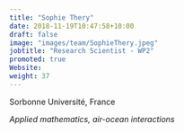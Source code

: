 ```yaml
---
title: "Sophie Thery"
date: 2018-11-19T10:47:58+10:00
draft: false
image: "images/team/SophieThery.jpeg"
jobtitle: "Research Scientist - WP2"
promoted: true
Website:
weight: 37
---
```


Sorbonne Université, France

*Applied mathematics, air-ocean interactions*
